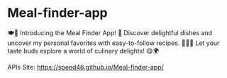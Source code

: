 # Meal-finder-app
🍽️📱 Introducing the Meal Finder App! 🌟 Discover delightful dishes and uncover my personal favorites with easy-to-follow recipes. 🍕🥗🍰 Let your taste buds explore a world of culinary delights! 😋🌍


APIs Site: https://speed46.github.io/Meal-finder-app/
